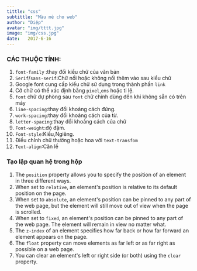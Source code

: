 ```yaml
---
tittle: "css"
subtittle: "Màu mè cho web"
author: "Diệp"
avatar: "img/tttt.jpg"
image: "img/css.jpg"
date:   2017-6-16
---
```


### CÁC THUỘC TÍNH:
<ol>
<li><code>font-family</code> :thay đổi kiểu chữ của văn bản</li>
<li><code>Serif</code>/<code>sans-serif</code>:Chữ nối hoặc không nối thêm vào sau kiểu chữ</li>
<li>Google font cung cấp kiểu chữ sử dụng trong thành phần <code>link</code></li>
<li>Cỡ chữ có thể xác định bằng <code>pixel</code>,<code>ems</code> hoặc ti lệ.</li>
<li><code>font</code> chữ dự phòng sau <code>font</code> chữ chính dùng đến khi không sẵn có trên máy</li>
<li><code>line-spacing</code>:thay đổi khoảng cách đứng.</li>
<li><code>work-spacing</code>:thay đổi khoảng cách của từ.</li>
<li><code>letter-spacing</code>:thay đổi khoảng cách của chữ</li>
<li><code>Font-weight</code>:độ đậm.</li>
<li><code>Font-style</code>:Kiểu,Ngiêng.</li>
<li>Điều chỉnh chữ thường hoặc hoa với <code>text-transfom</code></li>
<li><code>Text-align</code>:Căn lề</li>
</ol>


### Tạo lập quan hệ trong hộp
<ol>
<li>The <code>position</code> property allows you to specify the position of an element in three different ways.</li>
<li>When set to <code>relative</code>, an element's position is relative to its default position on the page.</li>
<li>When set to <code>absolute</code>, an element's position can be pinned to any part of the web page, but the element will still move out of view when the page is scrolled.</li>
<li>When set to <code>fixed</code>, an element's position can be pinned to any part of the web page. The element will remain in view no matter what.</li>
<li>The <code>z-index</code> of an element specifies how far back or how far forward an element appears on the page.</li>
<li>The <code>float</code> property can move elements as far left or as far right as possible on a web page.</li>
<li>You can clear an element's left or right side (or both) using the <code>clear</code> property.</li>
</ol>
